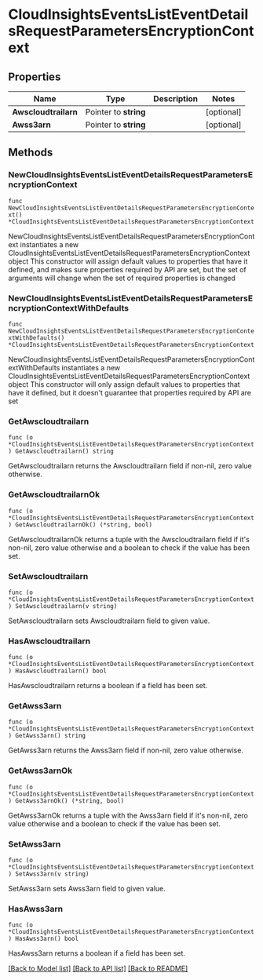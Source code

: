 # CloudInsightsEventsListEventDetailsRequestParametersEncryptionContext

## Properties

Name | Type | Description | Notes
------------ | ------------- | ------------- | -------------
**Awscloudtrailarn** | Pointer to **string** |  | [optional] 
**Awss3arn** | Pointer to **string** |  | [optional] 

## Methods

### NewCloudInsightsEventsListEventDetailsRequestParametersEncryptionContext

`func NewCloudInsightsEventsListEventDetailsRequestParametersEncryptionContext() *CloudInsightsEventsListEventDetailsRequestParametersEncryptionContext`

NewCloudInsightsEventsListEventDetailsRequestParametersEncryptionContext instantiates a new CloudInsightsEventsListEventDetailsRequestParametersEncryptionContext object
This constructor will assign default values to properties that have it defined,
and makes sure properties required by API are set, but the set of arguments
will change when the set of required properties is changed

### NewCloudInsightsEventsListEventDetailsRequestParametersEncryptionContextWithDefaults

`func NewCloudInsightsEventsListEventDetailsRequestParametersEncryptionContextWithDefaults() *CloudInsightsEventsListEventDetailsRequestParametersEncryptionContext`

NewCloudInsightsEventsListEventDetailsRequestParametersEncryptionContextWithDefaults instantiates a new CloudInsightsEventsListEventDetailsRequestParametersEncryptionContext object
This constructor will only assign default values to properties that have it defined,
but it doesn't guarantee that properties required by API are set

### GetAwscloudtrailarn

`func (o *CloudInsightsEventsListEventDetailsRequestParametersEncryptionContext) GetAwscloudtrailarn() string`

GetAwscloudtrailarn returns the Awscloudtrailarn field if non-nil, zero value otherwise.

### GetAwscloudtrailarnOk

`func (o *CloudInsightsEventsListEventDetailsRequestParametersEncryptionContext) GetAwscloudtrailarnOk() (*string, bool)`

GetAwscloudtrailarnOk returns a tuple with the Awscloudtrailarn field if it's non-nil, zero value otherwise
and a boolean to check if the value has been set.

### SetAwscloudtrailarn

`func (o *CloudInsightsEventsListEventDetailsRequestParametersEncryptionContext) SetAwscloudtrailarn(v string)`

SetAwscloudtrailarn sets Awscloudtrailarn field to given value.

### HasAwscloudtrailarn

`func (o *CloudInsightsEventsListEventDetailsRequestParametersEncryptionContext) HasAwscloudtrailarn() bool`

HasAwscloudtrailarn returns a boolean if a field has been set.

### GetAwss3arn

`func (o *CloudInsightsEventsListEventDetailsRequestParametersEncryptionContext) GetAwss3arn() string`

GetAwss3arn returns the Awss3arn field if non-nil, zero value otherwise.

### GetAwss3arnOk

`func (o *CloudInsightsEventsListEventDetailsRequestParametersEncryptionContext) GetAwss3arnOk() (*string, bool)`

GetAwss3arnOk returns a tuple with the Awss3arn field if it's non-nil, zero value otherwise
and a boolean to check if the value has been set.

### SetAwss3arn

`func (o *CloudInsightsEventsListEventDetailsRequestParametersEncryptionContext) SetAwss3arn(v string)`

SetAwss3arn sets Awss3arn field to given value.

### HasAwss3arn

`func (o *CloudInsightsEventsListEventDetailsRequestParametersEncryptionContext) HasAwss3arn() bool`

HasAwss3arn returns a boolean if a field has been set.


[[Back to Model list]](../README.md#documentation-for-models) [[Back to API list]](../README.md#documentation-for-api-endpoints) [[Back to README]](../README.md)


